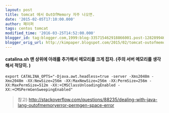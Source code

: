 ```yaml
---
layout: post
title: tomcat 에서 OutOfMemory 자주 나오면.
date: '2015-02-05T17:10:00.000'
author: 페이퍼
tags: centos tomcat
modified_time: '2016-03-25T14:52:00.000'
blogger_id: tag:blogger.com,1999:blog-335715462918866001.post-1282899466440249794
blogger_orig_url: http://kimpaper.blogspot.com/2015/02/tomcat-outofmemory.html
---
```


#### catalina.sh 맨 상위에 아래를 추가해서 메모리를 크게 잡자. (주의 서버 메모리를 생각해서 적당히. )
```
export CATALINA_OPTS="-Djava.awt.headless=true -server -Xms2048m -Xmx2048m -XX:NewSize=256m -XX:MaxNewSize=256m -XX:PermSize=256m -XX:MaxPermSize=512m -XX:+CMSClassUnloadingEnabled -XX:+CMSPermGenSweepingEnabled"
```


> 참고) http://stackoverflow.com/questions/88235/dealing-with-java-lang-outofmemoryerror-permgen-space-error

